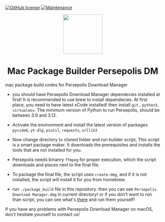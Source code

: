 [![GitHub license](https://img.shields.io/github/license/persepolisdm/persepolis.svg)](https://github.com/persepolisdm/persepolis/blob/master/LICENSE)
[![Maintenance](https://img.shields.io/badge/Maintained%3F-yes-green.svg)](https://GitHub.com/Naereen/StrapDown.js/graphs/commit-activity)

<p align="center">
  <img src="https://persepolisdm.github.io/img/screen/persepolisـreadme.png" width="128px"/>
</p>
<h1 align="center">Mac Package Builder Persepolis DM</h1>
mac package build codes for Persepolis Download Manager

- you should have Persepolis Download Manager dependecies installed at first! It is recommended to use brew to install dependecies.
  At first place, you need to have latest xCode installed! then install `git` , `python3`, `virtualenv`.
  The minimum version of Python to run Persepolis, should be between 3.9 and 3.12.
- Activate the environment and install the latest version of packages `pyside6`, `yt-dlp`, `psutil`, `requests`, `urllib3`
- Now change directory to cloned folder and run builder script, This script is a smart package maker. It downloads the prerequisites and installs the tools that are not installed for you.
- Persepolis needs binanry `ffmpeg` for proper execution, which the script downloads and places next to the final file.
- To package the final file, the script uses `create-dmg`, and if it is not installed, the script will install it for you from homebrew.

- run `./package_build` file in this repository. then you can see `Persepolis Download Manager.dmg` in current directory!
  or if you don't want to run than script, you can see what's [there](https://github.com/persepolisdm/persepolis) and run them yourself!

If you have any problems with Persepolis Download Manager on macOS, don't hesitate yourself to contact us!
